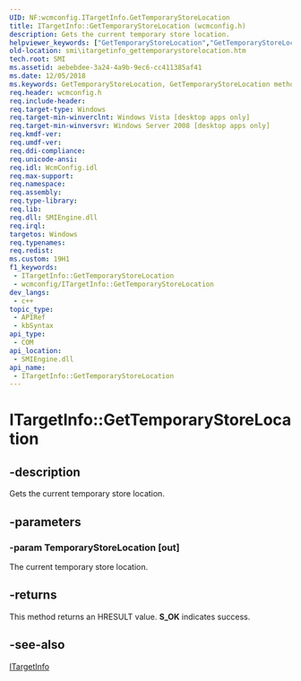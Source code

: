 ```yaml
---
UID: NF:wcmconfig.ITargetInfo.GetTemporaryStoreLocation
title: ITargetInfo::GetTemporaryStoreLocation (wcmconfig.h)
description: Gets the current temporary store location.
helpviewer_keywords: ["GetTemporaryStoreLocation","GetTemporaryStoreLocation method [SMI]","GetTemporaryStoreLocation method [SMI]","ITargetInfo interface","ITargetInfo interface [SMI]","GetTemporaryStoreLocation method","ITargetInfo.GetTemporaryStoreLocation","ITargetInfo::GetTemporaryStoreLocation","smi.itargetinfo_gettemporarystorelocation","wcmconfig/ITargetInfo::GetTemporaryStoreLocation"]
old-location: smi\itargetinfo_gettemporarystorelocation.htm
tech.root: SMI
ms.assetid: aebebdee-3a24-4a9b-9ec6-cc411385af41
ms.date: 12/05/2018
ms.keywords: GetTemporaryStoreLocation, GetTemporaryStoreLocation method [SMI], GetTemporaryStoreLocation method [SMI],ITargetInfo interface, ITargetInfo interface [SMI],GetTemporaryStoreLocation method, ITargetInfo.GetTemporaryStoreLocation, ITargetInfo::GetTemporaryStoreLocation, smi.itargetinfo_gettemporarystorelocation, wcmconfig/ITargetInfo::GetTemporaryStoreLocation
req.header: wcmconfig.h
req.include-header: 
req.target-type: Windows
req.target-min-winverclnt: Windows Vista [desktop apps only]
req.target-min-winversvr: Windows Server 2008 [desktop apps only]
req.kmdf-ver: 
req.umdf-ver: 
req.ddi-compliance: 
req.unicode-ansi: 
req.idl: WcmConfig.idl
req.max-support: 
req.namespace: 
req.assembly: 
req.type-library: 
req.lib: 
req.dll: SMIEngine.dll
req.irql: 
targetos: Windows
req.typenames: 
req.redist: 
ms.custom: 19H1
f1_keywords:
 - ITargetInfo::GetTemporaryStoreLocation
 - wcmconfig/ITargetInfo::GetTemporaryStoreLocation
dev_langs:
 - c++
topic_type:
 - APIRef
 - kbSyntax
api_type:
 - COM
api_location:
 - SMIEngine.dll
api_name:
 - ITargetInfo::GetTemporaryStoreLocation
---
```


# ITargetInfo::GetTemporaryStoreLocation


## -description

Gets the current temporary store location.

## -parameters

### -param TemporaryStoreLocation [out]

The current temporary store location.

## -returns

This method returns an HRESULT value. <b>S_OK</b> indicates success.

## -see-also

<a href="/previous-versions/windows/desktop/api/wcmconfig/nn-wcmconfig-itargetinfo">ITargetInfo</a>

